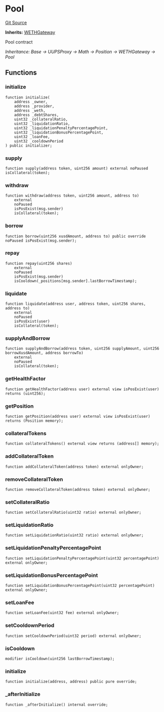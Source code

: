 # Pool

[Git Source](https://dapp-devs.com/ssh://git@git.2222/lumos-labs/xassets/contracts/synths-contracts/blob/969beda74f0f892980053e9edc62c163df24916a/src/core/pool/Pool.sol)

**Inherits:**
[WETHGateway](/src/core/pool/modules/_WETHGateway.sol/abstract.WETHGateway.md)

Pool contract

_Inheritance:
Base -> UUPSProxy -> Math -> Position -> WETHGateway -> Pool_

## Functions

### initialize

```solidity
function initialize(
    address _owner,
    address _provider,
    address _weth,
    address _debtShares,
    uint32 _collateralRatio,
    uint32 _liquidationRatio,
    uint32 _liquidationPenaltyPercentagePoint,
    uint32 _liquidationBonusPercentagePoint,
    uint32 _loanFee,
    uint32 _cooldownPeriod
) public initializer;
```

### supply

```solidity
function supply(address token, uint256 amount) external noPaused isCollateral(token);
```

### withdraw

```solidity
function withdraw(address token, uint256 amount, address to)
    external
    noPaused
    isPosExist(msg.sender)
    isCollateral(token);
```

### borrow

```solidity
function borrow(uint256 xusdAmount, address to) public override noPaused isPosExist(msg.sender);
```

### repay

```solidity
function repay(uint256 shares)
    external
    noPaused
    isPosExist(msg.sender)
    isCooldown(_positions[msg.sender].lastBorrowTimestamp);
```

### liquidate

```solidity
function liquidate(address user, address token, uint256 shares, address to)
    external
    noPaused
    isPosExist(user)
    isCollateral(token);
```

### supplyAndBorrow

```solidity
function supplyAndBorrow(address token, uint256 supplyAmount, uint256 borrowXusdAmount, address borrowTo)
    external
    noPaused
    isCollateral(token);
```

### getHealthFactor

```solidity
function getHealthFactor(address user) external view isPosExist(user) returns (uint256);
```

### getPosition

```solidity
function getPosition(address user) external view isPosExist(user) returns (Position memory);
```

### collateralTokens

```solidity
function collateralTokens() external view returns (address[] memory);
```

### addCollateralToken

```solidity
function addCollateralToken(address token) external onlyOwner;
```

### removeCollateralToken

```solidity
function removeCollateralToken(address token) external onlyOwner;
```

### setCollateralRatio

```solidity
function setCollateralRatio(uint32 ratio) external onlyOwner;
```

### setLiquidationRatio

```solidity
function setLiquidationRatio(uint32 ratio) external onlyOwner;
```

### setLiquidationPenaltyPercentagePoint

```solidity
function setLiquidationPenaltyPercentagePoint(uint32 percentagePoint) external onlyOwner;
```

### setLiquidationBonusPercentagePoint

```solidity
function setLiquidationBonusPercentagePoint(uint32 percentagePoint) external onlyOwner;
```

### setLoanFee

```solidity
function setLoanFee(uint32 fee) external onlyOwner;
```

### setCooldownPeriod

```solidity
function setCooldownPeriod(uint32 period) external onlyOwner;
```

### isCooldown

```solidity
modifier isCooldown(uint256 lastBorrowTimestamp);
```

### initialize

```solidity
function initialize(address, address) public pure override;
```

### \_afterInitialize

```solidity
function _afterInitialize() internal override;
```
